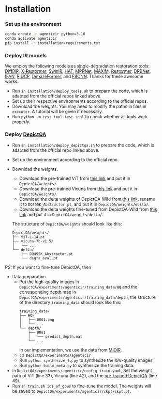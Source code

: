 # Installation

### Set up the environment

```bash
conda create -n agenticir python=3.10
conda activate agenticir
pip install -r installation/requirements.txt
```

### Deploy IR models

We employ the following models as single-degradation restoration tools: [DiffBIR](https://github.com/XPixelGroup/DiffBIR), [X-Restormer](https://github.com/Andrew0613/X-Restormer), [SwinIR](https://github.com/JingyunLiang/SwinIR), [HAT](https://github.com/XPixelGroup/HAT), [MPRNet](https://github.com/swz30/MPRNet), [MAXIM](https://github.com/google-research/maxim), [Restormer](https://github.com/swz30/Restormer), [DRBNet](https://github.com/lingyanruan/DRBNet), [IFAN](https://github.com/codeslake/IFAN), [RIDCP](https://github.com/RQ-Wu/RIDCP_dehazing), [DehazeFormer](https://github.com/IDKiro/DehazeFormer), and [FBCNN](https://github.com/jiaxi-jiang/FBCNN). Thanks for these awesome works.

+ Run `sh installation/deploy_tools.sh` to prepare the code, which is adapted from the official repos linked above.
+ Set up their respective environments according to the official repos.
+ Download the weights. You may need to modify the paths in files in `executor`. A tutorial will be given if necessary.
+ Run `python -m test_tool.test_tool` to check whether all tools work properly.

### Deploy [DepictQA](https://github.com/XPixelGroup/DepictQA)
+ Run `sh installation/deploy_depictqa.sh` to prepare the code, which is adapted from the official repo linked above.
+ Set up the environment according to the official repo.
+ Download the weights.
    + Download the pre-trained ViT from [this link](https://openaipublic.azureedge.net/clip/models/b8cca3fd41ae0c99ba7e8951adf17d267cdb84cd88be6f7c2e0eca1737a03836/ViT-L-14.pt) and put it in `DepictQA/weights/`.
    + Download the pre-trained Vicuna from [this link](https://huggingface.co/lmsys/vicuna-7b-v1.5/tree/main) and put it in `DepictQA/weights/`.
    + Download the delta weights of DepictQA-Wild from [this link](https://huggingface.co/zhiyuanyou/DepictQA2-DQ495K/blob/main/ckpt.pt), rename it to `DQ495K_Abstractor.pt`, and put it in `DepictQA/weights/delta/`.
    + Download the delta weights fine-tuned from DepictQA-Wild from [this link](https://drive.google.com/file/d/1o-PN1iXctWl62Tdb8fZs1eD1Ehv6HBMh/view?usp=drive_link) and put it in `DepictQA/weights/delta/`.

    The structure of `DepictQA/weights` should look like this:
    ```
    DepictQA/weights/
    ├── ViT-L-14.pt
    ├── vicuna-7b-v1.5/
    │   └── ...
    └── delta/
        ├── DQ495K_Abstractor.pt
        └── degra_eval.pt
    ```

PS: If you want to fine-tune DepictQA, then
+ Data preparation
    + Put the high-quality images in `DepictQA/experiments/agenticir/training_data/HQ` and the corresponding depth map in `DepictQA/experiments/agenticir/training_data/depth`, the structure of the directory `training_data` should look like this:
        ```
        training_data/
        ├── HQ/
        │   ├── 0001.png
        │   └── ...
        └── depth/
            ├── 0001
            │   └── predict_depth.mat
            └── ...
        ```
        In our implementation, we use the data from [MiOIR](https://github.com/Xiangtaokong/MiOIR?tab=readme-ov-file#step1-download-the-training-data).
    + `cd DepictQA/experiments/agenticir`
    + Run `python synthesize_lq.py` to synthesize the low-quality images.
    + Run `python build_meta.py` to synthesize the training data.
+ In `DepictQA/experiments/agenticir/config_train.yaml`, Set the weight path of ViT (line 33), Vicuna (line 42), and the [pre-trained DepictQA](https://huggingface.co/zhiyuanyou/DepictQA2-Abstractor-DQ495K/blob/main/ckpt.pt) (line 49).
+ Run `sh train.sh ids_of_gpus` to fine-tune the model. The weights will be saved to `DepictQA/experiments/agenticir/ckpt/ckpt.pt`.